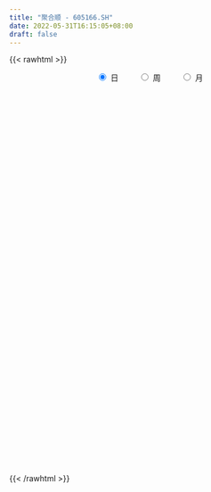 ```yaml
---
title: "聚合顺 - 605166.SH"
date: 2022-05-31T16:15:05+08:00
draft: false
---
```

{{< rawhtml >}}
    <div style="text-align: center">
        <label style="padding: 1rem;"><input style="margin-right: .5rem" type="radio" name="period" value="D" checked onclick="period_change(this)">日</label>
        <label style="padding: 1rem;"><input style="margin-right: .5rem" type="radio" name="period" value="W" onclick="period_change(this)">周</label>
        <label style="padding: 1rem;"><input style="margin-right: .5rem" type="radio" name="period" value="M" onclick="period_change(this)">月</label>
    </div>
    <div id="chart" style="height: 700px;"></div> 
    <script type="text/javascript">
        const D_v = [23586.99,8732.99,9886.0,13992.72,15385.26,12591.11,15361.0,14576.0,14533.0,16424.41,18191.41,10598.01,18446.99,42467.8,24788.28,17140.34,17325.65,19389.2,11319.84,7864.94,14343.02,13742.0,19152.26,12031.0,14470.0,12487.0,9205.0,11616.05,12655.52,12516.0,15457.94,14375.0,16685.0,11384.0,10335.0,11216.41,12891.0,13674.14,25468.0,23491.0,16361.0,10476.64,13863.0,29687.28,34598.67,21699.02,50889.28,39603.0,46590.48,51191.0,40867.55,61231.78,74779.93,61610.12,32358.0,33980.02,56116.02,36505.0,39522.18,32355.81,34863.0,36932.36,31416.71,33970.33,150139.92,341591.11,231872.72,183844.6,177109.17,130791.11,191095.85,229129.02,125207.91,142671.41,90177.17,84486.06,60567.0,86954.26,107452.72,83004.7,81195.84,59439.4,55257.96,54981.06,82228.0,62863.0,76072.0,52187.56,60515.0,84094.98,43636.0,34520.06,38782.0,28206.0,34336.0,30185.0,29226.0,22199.0,31066.02,40238.0,25467.43,24844.0,15963.8,32106.0,43823.72,39810.76,28597.72,34961.0,55551.39,47902.8,51003.74,51896.0,86149.74,49824.83,53634.97,51126.24,129066.6,147079.27,145247.94,92149.0,215692.5,229511.4,91490.52,105848.26,149563.06,194805.96,299397.96,183681.94,150665.0,118131.0,184299.34,129937.73,89313.02,120607.12,115671.69,121814.07,92420.97,81500.31,70421.95,99572.67,52048.15,50980.41,81640.38,100554.3,58007.07,86792.08,74221.41,47020.41,39793.57,95026.05,115076.67,94367.92,72648.84,36442.9,127392.24,91097.42,105420.49,139598.07,89324.68,53700.72,30663.0,47655.46,41253.04,86148.76,36867.95,41587.26,34439.0,31765.56,51892.18,48003.83,33139.83,29224.83,37808.54,38320.08,33958.41,53882.0,25246.06,33710.17,44934.66,21882.34,32731.0,16065.0,19970.0,34383.61,27131.6,34548.08,47577.88,27941.52,18123.91,42935.75,38272.69,63281.44,43208.24,55346.81,36641.5,33996.72,41658.42,30746.84,22780.29,40693.08,52087.82,43505.79,17415.83,26655.0,20672.42,58481.17,29455.25,31927.32,16429.15,32220.92,35347.43,34740.14,26137.96,16692.89,26828.41,35346.3,22459.94,16608.69,22634.0,21404.01,19073.31,43674.14,35786.0,45886.39,36970.24,53168.48,41151.04,31871.49,45562.69,29139.52,30653.83,25865.09,17743.32,14149.34,15127.25,29907.0,11668.26,13612.0,11500.17,10865.78,13112.0,16967.0,16576.0,11511.67,15371.0,14141.86,9480.92,17697.0,9487.93,11287.04]
const D_histogram = [0.0,0.0006190313,-0.0021283718,0.0055692374,0.0193909813,0.0288477019,0.0381021804,0.0479023642,0.0504081034,0.0507823043,0.0534503812,0.047894184,0.0285967285,0.0360817204,0.0373320375,0.0270062296,0.0105298871,-0.0208637683,-0.0473802572,-0.0618304662,-0.0659430974,-0.0694709594,-0.0591298225,-0.0549196065,-0.055892111,-0.0474136491,-0.0383511989,-0.0349518562,-0.0264320294,-0.0288737771,-0.0317189415,-0.0346018992,-0.0404119983,-0.0382597488,-0.0342759235,-0.0255159587,-0.015414284,-0.0018390003,0.0038120667,0.0004326012,0.0047283462,0.0073319031,0.0055881882,0.0174846272,0.0341335212,0.0421658158,0.0536741823,0.0553590804,0.060698074,0.0722870535,0.0738746942,0.0802122867,0.0990377649,0.1157092711,0.1060826663,0.0896361156,0.0889925265,0.0811731528,0.071582683,0.0518277615,0.0404040334,0.0334516898,0.0195643786,0.0076552501,0.0621125147,0.0981687046,0.1312223723,0.1221610536,0.1401361519,0.1493660679,0.1629415583,0.2132319321,0.2138828356,0.1941756584,0.1704420816,0.1369037647,0.0886339927,0.0566377718,0.0576920395,0.0216412227,-0.0226666213,-0.0497303295,-0.0970325951,-0.1148543333,-0.1311647338,-0.1434976489,-0.1711519013,-0.1727461379,-0.2170391372,-0.2877799577,-0.3218746973,-0.3536580388,-0.3464462592,-0.3150005567,-0.2718040208,-0.2523326977,-0.2331420384,-0.2058269932,-0.1762651398,-0.1314075263,-0.0909232086,-0.0707494834,-0.0523003374,-0.0526917369,-0.0484651444,-0.0377027086,-0.0427353187,-0.0573067374,-0.0450153025,-0.0308385182,-0.0249214638,-0.0175489027,0.0248509958,0.0449467784,0.0593136,0.0936243195,0.179139144,0.2204446209,0.2658279527,0.2744572459,0.3403968714,0.3384247777,0.3145213121,0.3074787721,0.2837288913,0.3321686392,0.37870996,0.4088564595,0.392391445,0.3466800203,0.3531475584,0.3748896581,0.315887704,0.2280696644,0.1494462043,0.0484259413,-0.0601961011,-0.1502143515,-0.185296814,-0.173040393,-0.1676923808,-0.1634327432,-0.1283971326,-0.0962798796,-0.0994031172,-0.1304846394,-0.1132752638,-0.1215677537,-0.150767635,-0.0740602063,-0.0444440606,-0.0044539664,-0.0251865671,-0.0389983808,-0.0789684018,-0.118661336,-0.0468288053,0.0254700124,-0.00349821,-0.0386673869,-0.0676483107,-0.1249005071,-0.1427181713,-0.1633733948,-0.1887426588,-0.1971312401,-0.2284427697,-0.24753687,-0.2574018096,-0.2985859181,-0.2864060405,-0.2733432795,-0.2566490822,-0.2360927139,-0.2124042812,-0.1687161035,-0.1413355776,-0.1328072925,-0.1318489437,-0.1266228469,-0.0786105316,-0.0437069631,-0.0206260282,0.0289559672,0.0505166515,0.0808315856,0.0973230293,0.1184674962,0.1292479543,0.1652452764,0.1678081915,0.1808389877,0.1586262967,0.0925733929,0.0123132751,-0.0551288698,-0.0469880159,-0.0368928074,-0.062342783,-0.086680584,-0.060608133,-0.0411249446,-0.0248231479,-0.0319839174,-0.040249471,0.0008017652,0.0386628863,0.0361266278,0.0246069571,0.0017375591,0.0274431664,0.01954753,0.0153900362,-0.0019024512,-0.0371616476,-0.0310139422,-0.0530396505,-0.0569868581,-0.0398784297,-0.0354271307,-0.0578623578,-0.0801743303,-0.0722430102,-0.0813128795,-0.1116545601,-0.13030538,-0.1704247791,-0.1964475133,-0.1842663655,-0.1521108188,-0.0956282227,-0.0278853027,0.0039565056,0.0348029319,0.0670816072,0.1040544758,0.1242507579,0.1363487461,0.1461911597,0.1506818931,0.1620756902,0.1800140103,0.1822029253,0.1790958074,0.1443505331,0.1372034304,0.1212574151,0.1131194909,0.1065088096,0.0981128945]
const D_fast = [0.0,0.0007737892,-0.0025057069,0.0065842116,0.0252537009,0.0419223469,0.0607023705,0.0824781454,0.0975859104,0.1106556874,0.1266863596,0.1331037084,0.1209554351,0.137460857,0.1480441835,0.144469933,0.1306260622,0.0940164648,0.0556549116,0.0257470861,0.0051486805,-0.0157469214,-0.02018824,-0.0297079257,-0.044653458,-0.0480284083,-0.0485537579,-0.0538923793,-0.0519805598,-0.0616407518,-0.0724156515,-0.0839490841,-0.0998621827,-0.1072748704,-0.111860026,-0.1094790508,-0.1032309472,-0.0901154136,-0.0835113298,-0.086782645,-0.0813048135,-0.0768682809,-0.0772149487,-0.0609473529,-0.0357650786,-0.0171913301,0.0077355821,0.0232602502,0.0437737623,0.0734345052,0.0934908194,0.1198814836,0.163466403,0.2090652271,0.2259592889,0.231921767,0.2535263096,0.266000224,0.2743054251,0.2675074438,0.2661847241,0.267595303,0.2585990864,0.2486037705,0.3185891637,0.3791875298,0.4450467906,0.4665257352,0.5195348715,0.5661063045,0.6204171844,0.7240155412,0.7781371537,0.806973891,0.8258508346,0.826538459,0.8004271851,0.7825904071,0.7980676847,0.7674271736,0.7174526743,0.6779563837,0.6063959693,0.5598606479,0.5107590638,0.4625517366,0.3921095088,0.3473287377,0.2487759542,0.1060901443,-0.0084732697,-0.1286711209,-0.208070906,-0.2553753428,-0.2801298121,-0.3237416634,-0.3628365137,-0.3869782168,-0.4014826484,-0.3894769164,-0.3717234009,-0.3692370466,-0.3638629849,-0.3774273186,-0.3853170123,-0.3839802536,-0.3996966934,-0.4285947964,-0.4275571871,-0.4210900324,-0.4214033439,-0.4184180085,-0.3698053611,-0.3384728838,-0.3092776623,-0.2515608629,-0.1212612524,-0.0248446203,0.0869956998,0.1642393043,0.3152781478,0.3979122485,0.4526391109,0.5224662639,0.5696486059,0.7011305136,0.8423493244,0.9747099388,1.0563427855,1.0973013659,1.1920557937,1.3075203078,1.3274902797,1.2966896563,1.2554277472,1.1665139695,1.0428429019,0.9152710636,0.8338643976,0.8028607203,0.7662856373,0.7296870892,0.7326234166,0.7406706997,0.7126966827,0.6489940007,0.6378845604,0.5992001321,0.532308342,0.5905007191,0.6090058497,0.6478824523,0.6208532098,0.597291801,0.5375796795,0.4682214113,0.5283467407,0.6070130615,0.5771702865,0.532334263,0.4864412615,0.3979639382,0.3444667313,0.2829681591,0.2104132303,0.1527418391,0.064319617,-0.0166587008,-0.0908740927,-0.2067046808,-0.2661263133,-0.3213993723,-0.3688674455,-0.4073342557,-0.4367468932,-0.4352377415,-0.4431911099,-0.467864648,-0.4998685351,-0.52629815,-0.4979384676,-0.4739616399,-0.4560372121,-0.3992162249,-0.3650263777,-0.3145035472,-0.2736813461,-0.2229200052,-0.1798275585,-0.1025189173,-0.0580039543,0.0002365889,0.0176804721,-0.0252290835,-0.1024108825,-0.1836352449,-0.187241395,-0.1863693884,-0.2274050597,-0.2734130067,-0.262492589,-0.2532906367,-0.243194627,-0.2583513758,-0.2766792972,-0.2354276197,-0.187900777,-0.1814053786,-0.1867733099,-0.2092083182,-0.1766419193,-0.1796506732,-0.1799606579,-0.1977287581,-0.2422783664,-0.2438841466,-0.2791697675,-0.2973636897,-0.2902248687,-0.2946303524,-0.3315311689,-0.373886724,-0.3840161564,-0.4134142456,-0.4716695662,-0.5228967311,-0.605622325,-0.6807569375,-0.7146423811,-0.7205145391,-0.6879389987,-0.6271674043,-0.5943364697,-0.5547893104,-0.5057402333,-0.4427537458,-0.3914947741,-0.3453095995,-0.298919396,-0.2567581893,-0.2048454696,-0.1419036469,-0.0941640006,-0.0524971666,-0.0511548076,-0.0240010528,-0.0096327143,0.0105092342,0.0305257553,0.0466580638]
const D_slow = [0.0,0.0001547578,-0.0003773351,0.0010149742,0.0058627196,0.013074645,0.0226001901,0.0345757812,0.047177807,0.0598733831,0.0732359784,0.0852095244,0.0923587065,0.1013791366,0.110712146,0.1174637034,0.1200961752,0.1148802331,0.1030351688,0.0875775522,0.0710917779,0.053724038,0.0389415824,0.0252116808,0.011238653,-0.0006147592,-0.010202559,-0.018940523,-0.0255485304,-0.0327669747,-0.04069671,-0.0493471848,-0.0594501844,-0.0690151216,-0.0775841025,-0.0839630921,-0.0878166631,-0.0882764132,-0.0873233965,-0.0872152462,-0.0860331597,-0.0842001839,-0.0828031369,-0.0784319801,-0.0698985998,-0.0593571458,-0.0459386002,-0.0320988302,-0.0169243117,0.0011474517,0.0196161253,0.0396691969,0.0644286382,0.0933559559,0.1198766225,0.1422856514,0.1645337831,0.1848270712,0.202722742,0.2156796824,0.2257806907,0.2341436132,0.2390347078,0.2409485204,0.256476649,0.2810188252,0.3138244183,0.3443646816,0.3793987196,0.4167402366,0.4574756261,0.5107836092,0.5642543181,0.6127982327,0.655408753,0.6896346942,0.7117931924,0.7259526353,0.7403756452,0.7457859509,0.7401192956,0.7276867132,0.7034285644,0.6747149811,0.6419237977,0.6060493854,0.5632614101,0.5200748756,0.4658150913,0.3938701019,0.3134014276,0.2249869179,0.1383753531,0.0596252139,-0.0083257913,-0.0714089657,-0.1296944753,-0.1811512236,-0.2252175086,-0.2580693901,-0.2808001923,-0.2984875631,-0.3115626475,-0.3247355817,-0.3368518678,-0.346277545,-0.3569613747,-0.371288059,-0.3825418846,-0.3902515142,-0.3964818801,-0.4008691058,-0.3946563569,-0.3834196623,-0.3685912623,-0.3451851824,-0.3004003964,-0.2452892412,-0.178832253,-0.1102179415,-0.0251187237,0.0594874708,0.1381177988,0.2149874918,0.2859197146,0.3689618744,0.4636393644,0.5658534793,0.6639513405,0.7506213456,0.8389082352,0.9326306497,1.0116025757,1.0686199918,1.1059815429,1.1180880282,1.103039003,1.0654854151,1.0191612116,0.9759011133,0.9339780181,0.8931198323,0.8610205492,0.8369505793,0.8120998,0.7794786401,0.7511598242,0.7207678858,0.683075977,0.6645609254,0.6534499103,0.6523364187,0.6460397769,0.6362901817,0.6165480813,0.5868827473,0.5751755459,0.5815430491,0.5806684966,0.5710016498,0.5540895722,0.5228644454,0.4871849026,0.4463415539,0.3991558892,0.3498730791,0.2927623867,0.2308781692,0.1665277168,0.0918812373,0.0202797272,-0.0480560927,-0.1122183633,-0.1712415418,-0.224342612,-0.2665216379,-0.3018555323,-0.3350573554,-0.3680195914,-0.3996753031,-0.419327936,-0.4302546768,-0.4354111839,-0.4281721921,-0.4155430292,-0.3953351328,-0.3710043754,-0.3413875014,-0.3090755128,-0.2677641937,-0.2258121458,-0.1806023989,-0.1409458247,-0.1178024765,-0.1147241577,-0.1285063751,-0.1402533791,-0.149476581,-0.1650622767,-0.1867324227,-0.2018844559,-0.2121656921,-0.2183714791,-0.2263674584,-0.2364298262,-0.2362293849,-0.2265636633,-0.2175320064,-0.2113802671,-0.2109458773,-0.2040850857,-0.1991982032,-0.1953506942,-0.1958263069,-0.2051167188,-0.2128702044,-0.226130117,-0.2403768315,-0.250346439,-0.2592032217,-0.2736688111,-0.2937123937,-0.3117731462,-0.3321013661,-0.3600150061,-0.3925913511,-0.4351975459,-0.4843094242,-0.5303760156,-0.5684037203,-0.592310776,-0.5992821016,-0.5982929752,-0.5895922423,-0.5728218405,-0.5468082215,-0.5157455321,-0.4816583455,-0.4451105556,-0.4074400823,-0.3669211598,-0.3219176572,-0.2763669259,-0.231592974,-0.1955053408,-0.1612044832,-0.1308901294,-0.1026102567,-0.0759830543,-0.0514548307]
const D_data = [['2021-05-20', 9.2809, 9.0671, 8.9893, 9.2809],['2021-05-21', 9.0671, 9.0768, 9.0379, 9.1156],['2021-05-24', 9.0379, 9.0282, 9.0087, 9.0865],['2021-05-25', 9.0282, 9.174, 9.0087, 9.1837],['2021-05-26', 9.1934, 9.3197, 9.1351, 9.3878],['2021-05-27', 9.3197, 9.3489, 9.2809, 9.3878],['2021-05-28', 9.3489, 9.4266, 9.3294, 9.4655],['2021-05-31', 9.4266, 9.5238, 9.3586, 9.5432],['2021-06-01', 9.5209, 9.5111, 9.3835, 9.5209],['2021-06-02', 9.5013, 9.5405, 9.4227, 9.6583],['2021-06-03', 9.5503, 9.6289, 9.5013, 9.7663],['2021-06-04', 9.6289, 9.57, 9.4816, 9.6485],['2021-06-07', 9.619, 9.3737, 9.354, 9.6387],['2021-06-08', 9.3737, 9.7172, 9.3442, 9.7172],['2021-06-09', 9.7466, 9.7074, 9.4914, 9.7466],['2021-06-10', 9.619, 9.5798, 9.5307, 9.6976],['2021-06-11', 9.5798, 9.462, 9.4424, 9.6681],['2021-06-15', 9.4522, 9.1577, 9.1185, 9.4718],['2021-06-16', 9.2166, 9.0498, 9.0203, 9.2166],['2021-06-17', 9.1283, 9.0596, 9.0301, 9.1283],['2021-06-18', 9.1872, 9.0988, 8.9614, 9.1872],['2021-06-21', 9.0596, 9.0399, 9.0105, 9.0694],['2021-06-22', 9.0498, 9.1872, 9.0498, 9.2461],['2021-06-23', 9.1774, 9.1086, 9.0694, 9.197],['2021-06-24', 9.1185, 9.0105, 8.981, 9.1577],['2021-06-25', 9.0301, 9.1086, 8.9909, 9.1086],['2021-06-28', 9.0399, 9.1283, 9.0399, 9.1577],['2021-06-29', 9.1577, 9.0596, 9.0301, 9.1577],['2021-06-30', 9.0694, 9.1283, 9.0301, 9.1479],['2021-07-01', 9.1283, 8.981, 8.981, 9.1479],['2021-07-02', 9.0399, 8.932, 8.8436, 9.0399],['2021-07-05', 8.932, 8.8829, 8.8338, 9.0105],['2021-07-06', 8.8338, 8.7847, 8.6866, 8.8534],['2021-07-07', 8.7847, 8.8338, 8.7259, 8.8534],['2021-07-08', 8.8534, 8.8338, 8.8044, 8.9123],['2021-07-09', 8.7946, 8.8927, 8.7357, 8.9123],['2021-07-12', 9.0105, 8.932, 8.8731, 9.0105],['2021-07-13', 8.9418, 9.0203, 8.8829, 9.0203],['2021-07-14', 9.0301, 8.9614, 8.9614, 9.1675],['2021-07-15', 8.9614, 8.8436, 8.8044, 8.9712],['2021-07-16', 8.8829, 8.932, 8.7651, 9.0498],['2021-07-19', 8.9025, 8.9222, 8.8436, 8.9712],['2021-07-20', 8.9222, 8.8633, 8.8338, 8.932],['2021-07-21', 8.8534, 9.0596, 8.8436, 9.089],['2021-07-22', 9.0007, 9.2068, 9.0007, 9.2461],['2021-07-23', 9.2166, 9.1872, 9.0694, 9.2264],['2021-07-26', 9.0988, 9.3148, 9.0988, 9.3737],['2021-07-27', 9.3246, 9.2657, 9.2461, 9.4424],['2021-07-28', 9.2166, 9.3737, 8.932, 9.5209],['2021-07-29', 9.3638, 9.5503, 9.305, 9.57],['2021-07-30', 9.5503, 9.5209, 9.4522, 9.6387],['2021-08-02', 9.5896, 9.6681, 9.462, 9.9528],['2021-08-03', 9.7074, 9.9724, 9.5994, 10.1],['2021-08-04', 9.9528, 10.1393, 9.7859, 10.1687],['2021-08-05', 10.1, 9.9331, 9.8448, 10.1883],['2021-08-06', 9.8644, 9.8742, 9.6387, 9.9528],['2021-08-09', 9.835, 10.1196, 9.8154, 10.2374],['2021-08-10', 10.2178, 10.1, 10.0411, 10.2276],['2021-08-11', 10.0902, 10.1196, 9.9037, 10.2374],['2021-08-12', 10.0902, 9.992, 9.9822, 10.2276],['2021-08-13', 9.8154, 10.0804, 9.8154, 10.1687],['2021-08-16', 10.0313, 10.1491, 10.0215, 10.1589],['2021-08-17', 10.1589, 10.0607, 9.9724, 10.208],['2021-08-18', 10.0411, 10.0607, 9.8742, 10.1785],['2021-08-19', 10.1, 11.0717, 10.0607, 11.0717],['2021-08-20', 11.376, 11.1895, 11.1601, 12.0533],['2021-08-23', 10.6104, 11.4741, 10.6104, 11.6999],['2021-08-24', 11.533, 11.1601, 11.1601, 12.0533],['2021-08-25', 11.3858, 11.6803, 11.268, 12.0238],['2021-08-26', 11.6803, 11.8177, 11.533, 12.014],['2021-08-27', 11.7784, 12.122, 11.4349, 12.3575],['2021-08-30', 12.2201, 12.9759, 11.9747, 13.1035],['2021-08-31', 12.8777, 12.7403, 12.6422, 13.2115],['2021-09-01', 12.7501, 12.6814, 12.2299, 13.0544],['2021-09-02', 12.6225, 12.7501, 12.2692, 13.0544],['2021-09-03', 12.7501, 12.6913, 12.3379, 12.9955],['2021-09-06', 12.6814, 12.4753, 12.3085, 12.8385],['2021-09-07', 12.6422, 12.6225, 12.4655, 13.0544],['2021-09-08', 12.7403, 13.1035, 12.5342, 13.2017],['2021-09-09', 13.0544, 12.6814, 12.6618, 13.6237],['2021-09-10', 12.6716, 12.4655, 12.3673, 12.9072],['2021-09-13', 12.5244, 12.5637, 12.3968, 12.7109],['2021-09-14', 12.5833, 12.1514, 12.1416, 12.6422],['2021-09-15', 12.1907, 12.3575, 12.1809, 12.5538],['2021-09-16', 12.5146, 12.279, 12.2692, 12.9465],['2021-09-17', 12.5244, 12.2299, 11.7981, 12.5244],['2021-09-22', 12.2888, 11.8864, 11.749, 12.3183],['2021-09-23', 11.9158, 12.0729, 11.8766, 12.2299],['2021-09-24', 12.0533, 11.3269, 11.3171, 12.2397],['2021-09-27', 11.1895, 10.5417, 10.4828, 11.4251],['2021-09-28', 10.3846, 10.5221, 10.3356, 10.7478],['2021-09-29', 10.5221, 10.1393, 10.0509, 10.5319],['2021-09-30', 10.1393, 10.3061, 10.0804, 10.4043],['2021-10-08', 10.4337, 10.4632, 10.3356, 10.63],['2021-10-11', 10.4632, 10.581, 10.2374, 10.63],['2021-10-12', 10.5417, 10.2374, 10.1196, 10.6791],['2021-10-13', 10.3061, 10.1294, 9.9822, 10.3552],['2021-10-14', 9.9724, 10.1589, 9.9724, 10.2472],['2021-10-15', 10.1589, 10.1589, 10.0509, 10.3061],['2021-10-18', 10.1196, 10.3945, 10.0215, 10.473],['2021-10-19', 10.5024, 10.4435, 10.2669, 10.5024],['2021-10-20', 10.3552, 10.2472, 10.1785, 10.4435],['2021-10-21', 10.1785, 10.2374, 10.1785, 10.3454],['2021-10-22', 10.2374, 9.9626, 9.9626, 10.2963],['2021-10-25', 9.9822, 9.943, 9.7466, 9.992],['2021-10-26', 9.943, 9.9822, 9.9233, 10.1393],['2021-10-27', 9.992, 9.7172, 9.619, 10.0607],['2021-10-28', 9.727, 9.4522, 9.4326, 9.8841],['2021-10-29', 9.7074, 9.6878, 9.2559, 9.7761],['2021-11-01', 9.6779, 9.6976, 9.5994, 9.9037],['2021-11-02', 9.6878, 9.57, 9.4914, 9.8448],['2021-11-03', 9.6289, 9.5503, 9.1872, 9.6289],['2021-11-04', 9.5503, 10.0706, 9.5209, 10.1589],['2021-11-05', 10.0607, 9.9331, 9.8841, 10.0607],['2021-11-08', 9.9331, 9.943, 9.6779, 10.0313],['2021-11-09', 9.8448, 10.3356, 9.8448, 10.4239],['2021-11-10', 10.3061, 11.3662, 10.2276, 11.3662],['2021-11-11', 11.6606, 11.2778, 10.9343, 11.6606],['2021-11-12', 11.2484, 11.7293, 11.0717, 12.2692],['2021-11-15', 11.7392, 11.6116, 11.533, 11.9551],['2021-11-16', 11.9747, 12.7698, 11.7784, 12.7698],['2021-11-17', 12.5048, 12.3673, 12.1416, 12.9465],['2021-11-18', 12.3183, 12.2986, 12.2103, 12.6127],['2021-11-19', 12.3183, 12.7011, 12.0533, 12.7403],['2021-11-22', 12.4655, 12.6814, 12.3673, 13.5059],['2021-11-23', 12.809, 13.9476, 12.809, 13.9476],['2021-11-24', 13.7415, 14.5267, 13.7415, 14.8114],['2021-11-25', 14.2421, 14.9193, 14.1636, 15.0764],['2021-11-26', 15.5083, 14.7819, 14.1047, 15.5181],['2021-11-29', 14.7721, 14.6445, 14.1341, 14.8703],['2021-11-30', 14.6543, 15.5868, 14.5954, 16.0776],['2021-12-01', 15.626, 16.2739, 15.5868, 16.48],['2021-12-02', 16.2444, 15.577, 15.4199, 16.2739],['2021-12-03', 15.9598, 15.1844, 14.9586, 15.9598],['2021-12-06', 15.096, 15.1549, 15.0175, 15.5279],['2021-12-07', 15.0568, 14.6249, 13.7317, 15.2923],['2021-12-08', 14.6249, 14.1145, 14.036, 14.7623],['2021-12-09', 14.2323, 13.8789, 13.8102, 14.2519],['2021-12-10', 13.8789, 14.2421, 13.7513, 14.3795],['2021-12-13', 14.2323, 14.7721, 13.9672, 15.1353],['2021-12-14', 14.7819, 14.7328, 14.5267, 14.9684],['2021-12-15', 15.0862, 14.7427, 14.6543, 15.4101],['2021-12-16', 14.8408, 15.2432, 14.4188, 15.3905],['2021-12-17', 15.5083, 15.4199, 14.9782, 15.9009],['2021-12-20', 15.4199, 15.096, 14.8899, 15.4396],['2021-12-21', 15.096, 14.674, 14.301, 15.1156],['2021-12-22', 14.7525, 15.2531, 14.7525, 15.312],['2021-12-23', 15.5083, 14.9684, 14.6838, 15.5083],['2021-12-24', 15.0371, 14.5954, 14.5071, 15.1255],['2021-12-27', 14.5954, 16.0579, 14.3893, 16.0579],['2021-12-28', 16.0579, 15.8027, 15.2138, 16.4702],['2021-12-29', 15.8322, 16.1953, 15.4886, 16.8628],['2021-12-30', 16.2444, 15.5672, 15.4101, 16.4407],['2021-12-31', 15.5573, 15.626, 15.4592, 15.8714],['2022-01-04', 15.7635, 15.1942, 15.0175, 16.5683],['2022-01-05', 15.4494, 14.988, 14.2323, 15.4494],['2022-01-06', 14.8408, 16.4898, 14.7721, 16.4898],['2022-01-07', 16.5585, 16.9609, 16.3524, 17.4419],['2022-01-10', 16.6861, 15.9009, 15.8224, 16.9904],['2022-01-11', 15.8518, 15.7144, 15.5672, 16.0776],['2022-01-12', 15.6653, 15.6555, 15.5868, 15.8812],['2022-01-13', 15.4494, 15.0666, 15.0273, 15.6555],['2022-01-14', 15.0175, 15.3218, 14.8408, 15.4199],['2022-01-17', 15.1156, 15.1255, 14.3304, 15.361],['2022-01-18', 15.3414, 14.8604, 14.7132, 15.361],['2022-01-19', 14.831, 14.8801, 14.723, 15.312],['2022-01-20', 14.8899, 14.3599, 14.3304, 14.9095],['2022-01-21', 14.3893, 14.2224, 13.9967, 14.3893],['2022-01-24', 14.2813, 14.085, 13.8495, 14.8703],['2022-01-25', 13.9967, 13.3489, 13.2802, 14.1341],['2022-01-26', 13.3881, 13.7121, 13.3881, 13.8495],['2022-01-27', 13.7513, 13.5648, 13.4569, 14.036],['2022-01-28', 13.5943, 13.4667, 13.0053, 13.7906],['2022-02-07', 13.6041, 13.398, 13.2017, 13.8593],['2022-02-08', 13.3881, 13.3489, 13.025, 13.5648],['2022-02-09', 13.3096, 13.5943, 13.0446, 13.7808],['2022-02-10', 13.6237, 13.4176, 13.3096, 13.7022],['2022-02-11', 13.2998, 13.1231, 12.9563, 13.3489],['2022-02-14', 13.0348, 12.8974, 12.7501, 13.2409],['2022-02-15', 12.9759, 12.809, 12.7011, 13.025],['2022-02-16', 12.8189, 13.3489, 12.8189, 13.3783],['2022-02-17', 13.2507, 13.2998, 13.2115, 13.5452],['2022-02-18', 13.182, 13.2213, 13.0839, 13.3489],['2022-02-21', 13.1526, 13.6924, 13.1526, 13.7121],['2022-02-22', 13.6237, 13.5059, 13.2311, 13.6237],['2022-02-23', 13.5256, 13.7513, 13.398, 13.8985],['2022-02-24', 13.663, 13.7219, 13.5746, 14.1832],['2022-02-25', 13.7415, 13.9182, 13.7415, 14.0065],['2022-02-28', 13.9869, 13.928, 13.6924, 14.0261],['2022-03-01', 14.1047, 14.4482, 13.9574, 14.4776],['2022-03-02', 14.3599, 14.2323, 14.1636, 14.5464],['2022-03-03', 14.6347, 14.5169, 14.3304, 14.8016],['2022-03-04', 14.4188, 14.1636, 14.0654, 14.4188],['2022-03-07', 13.7415, 13.4569, 13.2213, 13.8789],['2022-03-08', 13.555, 12.9072, 12.8581, 13.5746],['2022-03-09', 12.917, 12.6324, 12.2594, 13.0152],['2022-03-10', 12.9759, 13.3587, 12.9759, 13.5256],['2022-03-11', 13.1526, 13.3783, 12.8876, 13.4176],['2022-03-14', 13.2507, 12.8287, 12.7894, 13.3194],['2022-03-15', 13.0053, 12.6225, 12.3281, 13.025],['2022-03-16', 12.8679, 13.1722, 12.3281, 13.2507],['2022-03-17', 13.2704, 13.1428, 13.1133, 13.6335],['2022-03-18', 13.1428, 13.1428, 12.9759, 13.2507],['2022-03-21', 13.0642, 12.8189, 12.6814, 13.2409],['2022-03-22', 12.9563, 12.7011, 12.544, 12.9955],['2022-03-23', 12.7894, 13.3587, 12.7403, 13.6826],['2022-03-24', 13.3293, 13.5157, 13.0544, 13.555],['2022-03-25', 13.3489, 13.1035, 13.1035, 13.663],['2022-03-28', 13.2409, 12.9465, 12.76, 13.2409],['2022-03-29', 13.0544, 12.6913, 12.5146, 13.0642],['2022-03-30', 12.7992, 13.29, 12.5833, 13.4176],['2022-03-31', 13.182, 12.9072, 12.809, 13.5746],['2022-04-01', 12.8385, 12.9072, 12.6814, 12.9563],['2022-04-06', 12.917, 12.6618, 12.6324, 12.9268],['2022-04-07', 12.5637, 12.2496, 12.2201, 12.7207],['2022-04-08', 12.2201, 12.6324, 11.9551, 12.809],['2022-04-11', 12.6324, 12.171, 12.014, 12.6324],['2022-04-12', 12.171, 12.2496, 12.0238, 12.4655],['2022-04-13', 12.2692, 12.4753, 11.9944, 12.7894],['2022-04-14', 12.4066, 12.3085, 12.122, 12.4949],['2022-04-15', 12.3085, 11.8471, 11.8275, 12.3183],['2022-04-18', 11.8766, 11.6312, 11.2288, 11.8962],['2022-04-19', 11.8275, 11.8668, 11.641, 12.1809],['2022-04-20', 11.9649, 11.5429, 11.4741, 12.6422],['2022-04-21', 11.5625, 11.0423, 10.9539, 11.6606],['2022-04-22', 11.1208, 10.9049, 10.4632, 11.1208],['2022-04-25', 10.6202, 10.2963, 10.1883, 10.9932],['2022-04-26', 10.2767, 10.0804, 10.0215, 10.6889],['2022-04-27', 10.0607, 10.2963, 9.7172, 10.6006],['2022-04-28', 10.257, 10.4534, 10.1098, 10.6006],['2022-04-29', 10.3945, 10.8165, 10.2865, 10.8263],['2022-05-05', 10.6497, 11.1601, 10.6497, 11.219],['2022-05-06', 10.8558, 10.8852, 10.7184, 11.003],['2022-05-09', 10.9245, 10.9736, 10.6595, 11.0226],['2022-05-10', 10.7871, 11.1208, 10.7674, 11.1699],['2022-05-11', 11.1208, 11.3564, 11.0914, 11.7588],['2022-05-12', 11.3367, 11.3171, 11.1797, 11.5134],['2022-05-13', 11.4054, 11.3367, 11.1895, 11.4938],['2022-05-16', 11.4643, 11.4153, 11.2288, 11.4643],['2022-05-17', 11.3456, 11.4455, 11.2456, 11.4855],['2022-05-18', 11.4855, 11.6455, 11.3756, 11.7454],['2022-05-19', 11.4955, 11.8954, 11.4356, 11.9254],['2022-05-20', 11.9753, 11.8554, 11.6955, 11.9753],['2022-05-23', 11.8054, 11.8954, 11.7854, 11.9354],['2022-05-24', 11.9753, 11.4955, 11.4955, 11.9753],['2022-05-25', 11.5055, 11.8154, 11.4955, 11.9054],['2022-05-26', 11.8154, 11.7254, 11.5655, 11.9454],['2022-05-27', 11.9354, 11.8354, 11.6955, 11.9653],['2022-05-30', 11.93, 11.89, 11.7, 11.95],['2022-05-31', 11.89, 11.9, 11.7, 11.95]]
const W_v = [3459.77,7351.84,1265481.6400000001,1339416.6599999999,697933.77,363110.54,271037.74,310967.29,191339.36,139411.9,123932.31,144073.5,139861.89,94215.9,107936.02,49393.88,25730.53,74623.48,111895.33,67256.21,70175.66,137937.33,192681.99,107202.49,150057.37,196968.01,233942.46,211388.5,46600.96,95935.59,72289.72,56324.95,131037.43,75760.9,28473.34,48882.45,163456.15,298711.19,110589.82,166955.36,765748.14,385223.0600000001,334328.62,255024.68,154436.87,85371.94,44893.27,102369.26,76670.38,67216.09,74322.83,120169.06,52917.0,71882.26,61450.51,63995.41,91885.14,110324.61,229141.31,263959.85,199362.01,594050.4299999999,914713.45,671671.5700000001,419174.52,314769.42,188774.56,201033.04,28206.0,147012.02,138619.23,202744.59,286777.11,526155.02,734691.6800000001,978113.9199999999,642288.21,481828.99,384795.91,305834.54,413562.38,463508.22,262596.9,230808.53,200069.2100000001,185116.72,135583.0,171582.69,205822.03,198390.29,176482.81,167191.16,144875.6,78867.6,102179.95,215485.25,178378.57,43608.41,84463.85,69020.95,68202.45,20774.97]
const W_histogram = [0.0,0.2294691738,0.3123700573,0.4422303248,0.3977307387,0.3030440299,0.21466545,0.1374922885,0.05370347,-0.0094956421,-0.0539723735,-0.1227162461,-0.2003044229,-0.2237099243,-0.2604171415,-0.3035628515,-0.2888739662,-0.265954555,-0.2446747955,-0.2535070906,-0.2398586224,-0.1943046186,-0.1468247235,-0.1232408802,-0.0727939071,-0.0185309243,-0.0211188019,-0.0808602901,-0.1086079969,-0.1747550309,-0.210254266,-0.2180008369,-0.2217128674,-0.2066948963,-0.1870755988,-0.1223782464,-0.0685070953,0.0131162273,0.050146945,0.1433836573,0.2015088493,0.2074575027,0.2357331654,0.2214065584,0.1762844671,0.1280871972,0.1043840034,0.085876161,0.0366695741,0.0283895449,0.0329588705,0.0292235108,0.0041258747,-0.0092509779,-0.0264547615,-0.0363328794,-0.0360027065,-0.0154311917,0.0217936686,0.0687062886,0.1096875978,0.2021739367,0.310363349,0.3988377194,0.4186666544,0.3928508558,0.2962918338,0.1522610836,0.0608500962,-0.022372088,-0.0891557465,-0.1469416284,-0.1625321701,-0.0515129497,0.0805491322,0.2894677609,0.4278417837,0.4279488869,0.4757117961,0.421974279,0.4248616538,0.4815404224,0.3780721397,0.2132314562,0.0400130955,-0.103167777,-0.1915861717,-0.2024011691,-0.1923612823,-0.2351147015,-0.2730939117,-0.2929463453,-0.3097482583,-0.3280610879,-0.3781921416,-0.4547893042,-0.488435483,-0.4822580309,-0.4259151653,-0.3358238826,-0.2629156449,-0.1986011647]
const W_fast = [0.0,0.2868364672,0.447829865,0.6882477138,0.7431808123,0.724255111,0.6895428936,0.6467428042,0.5763798532,0.5108068307,0.4528370058,0.3534140717,0.2257497892,0.1464168067,0.0446053041,-0.0744311188,-0.1319607251,-0.1755299525,-0.2154188919,-0.2876279597,-0.3339441471,-0.336966298,-0.3261925837,-0.3334189605,-0.3011704641,-0.2515402123,-0.2594077905,-0.3393643512,-0.3942640572,-0.504099849,-0.5921626505,-0.6544094307,-0.713549678,-0.750205431,-0.7773550331,-0.7432522424,-0.7065078652,-0.6216054856,-0.5720380318,-0.4429554052,-0.3344530008,-0.2766399717,-0.1894310176,-0.148405985,-0.1494569596,-0.1656324302,-0.1632396231,-0.1602784252,-0.2003176186,-0.2015002617,-0.1886912184,-0.1851207004,-0.2091868679,-0.224876465,-0.2486939388,-0.2676552766,-0.2763257803,-0.2596120635,-0.216938786,-0.1528495939,-0.0844463853,0.0585834378,0.2443636874,0.4325474876,0.5570430862,0.6294400016,0.606953938,0.5009884588,0.4247899954,0.3359747892,0.2469021941,0.1523809051,0.0961573208,0.1942983038,0.3464976688,0.6277832377,0.8731177064,0.9802120314,1.1469028896,1.1986589422,1.3077617305,1.4848256047,1.4758753568,1.3643425375,1.2011274507,1.0321546339,0.8958396962,0.8344244066,0.7963739728,0.6948418782,0.5885891901,0.4955001702,0.4012611926,0.3009330911,0.156254002,-0.0340404866,-0.1897955363,-0.3041825919,-0.3543185176,-0.3481832056,-0.341003879,-0.3263396901]
const W_slow = [0.0,0.0573672934,0.1354598078,0.246017389,0.3454500736,0.4212110811,0.4748774436,0.5092505157,0.5226763832,0.5203024727,0.5068093793,0.4761303178,0.4260542121,0.370126731,0.3050224456,0.2291317327,0.1569132412,0.0904246024,0.0292559036,-0.0341208691,-0.0940855247,-0.1426616793,-0.1793678602,-0.2101780803,-0.228376557,-0.2330092881,-0.2382889886,-0.2585040611,-0.2856560603,-0.3293448181,-0.3819083845,-0.4364085938,-0.4918368106,-0.5435105347,-0.5902794344,-0.620873996,-0.6380007698,-0.634721713,-0.6221849767,-0.5863390624,-0.5359618501,-0.4840974744,-0.4251641831,-0.3698125434,-0.3257414267,-0.2937196274,-0.2676236265,-0.2461545863,-0.2369871927,-0.2298898065,-0.2216500889,-0.2143442112,-0.2133127425,-0.215625487,-0.2222391774,-0.2313223972,-0.2403230739,-0.2441808718,-0.2387324546,-0.2215558825,-0.194133983,-0.1435904989,-0.0659996616,0.0337097682,0.1383764318,0.2365891458,0.3106621042,0.3487273751,0.3639398992,0.3583468772,0.3360579406,0.2993225335,0.2586894909,0.2458112535,0.2659485366,0.3383154768,0.4452759227,0.5522631445,0.6711910935,0.7766846632,0.8829000767,1.0032851823,1.0978032172,1.1511110813,1.1611143551,1.1353224109,1.087425868,1.0368255757,0.9887352551,0.9299565797,0.8616831018,0.7884465155,0.7110094509,0.6289941789,0.5344461436,0.4207488175,0.2986399468,0.178075439,0.0715966477,-0.012359323,-0.0780882342,-0.1277385254]
const W_data = [['2020-06-19', 8.2216, 10.8552, 8.2216, 10.8552],['2020-06-24', 11.9436, 14.4509, 11.9436, 14.4509],['2020-07-03', 15.8989, 13.6929, 13.518, 15.9961],['2020-07-10', 13.6832, 15.1895, 13.6832, 16.1224],['2020-07-17', 15.277, 13.6152, 13.1681, 15.5296],['2020-07-24', 13.654, 12.9446, 12.8571, 13.9456],['2020-07-31', 12.8571, 12.7988, 12.4879, 13.1293],['2020-08-07', 12.9543, 12.7017, 12.6433, 13.4791],['2020-08-14', 12.6336, 12.3324, 12.1186, 12.964],['2020-08-21', 12.3129, 12.2838, 12.1672, 12.7308],['2020-08-28', 12.2741, 12.2741, 12.1186, 12.4879],['2020-09-04', 12.2741, 11.6618, 11.38, 12.3324],['2020-09-11', 11.6618, 11.0884, 10.8066, 11.9728],['2020-09-18', 11.069, 11.38, 11.0593, 11.5355],['2020-09-25', 11.4869, 10.9038, 10.8844, 11.516],['2020-09-30', 10.8649, 10.4179, 10.3401, 10.9427],['2020-10-09', 10.5053, 10.8552, 10.5053, 10.9329],['2020-10-16', 10.8358, 10.8552, 10.7969, 11.1273],['2020-10-23', 10.8844, 10.758, 10.6414, 11.3897],['2020-10-30', 10.69, 10.2138, 10.1944, 10.7969],['2020-11-06', 10.1652, 10.3013, 9.8348, 10.379],['2020-11-13', 10.311, 10.6706, 10.2721, 10.8455],['2020-11-20', 10.6706, 10.7872, 10.6122, 11.2536],['2020-11-27', 10.7872, 10.5442, 10.4179, 11.0496],['2020-12-04', 10.5928, 10.9718, 10.4373, 11.1467],['2020-12-11', 11.0593, 11.2342, 10.69, 11.2439],['2020-12-18', 11.2925, 10.6122, 10.4665, 11.448],['2020-12-25', 10.6122, 9.6501, 9.5335, 11.2148],['2020-12-31', 9.621, 9.6987, 9.4266, 9.7862],['2021-01-08', 9.7085, 8.8047, 8.5034, 9.7376],['2021-01-15', 8.7366, 8.7075, 8.2604, 8.7366],['2021-01-22', 8.7269, 8.7075, 8.5617, 8.8727],['2021-01-29', 8.6589, 8.484, 8.4062, 9.31],['2021-02-05', 8.4937, 8.5034, 8.2507, 8.863],['2021-02-10', 8.5326, 8.4159, 8.2896, 8.6103],['2021-02-19', 8.484, 8.999, 8.4742, 9.1156],['2021-02-26', 8.999, 9.0185, 8.8144, 9.7085],['2021-03-05', 9.0185, 9.621, 8.9407, 10.3013],['2021-03-12', 9.6307, 9.3197, 9.0476, 9.6987],['2021-03-19', 9.3294, 10.3693, 9.0865, 10.3693],['2021-03-26', 10.6706, 10.3984, 9.6016, 11.8659],['2021-04-02', 10.1361, 10.0097, 9.757, 10.379],['2021-04-09', 9.8737, 10.4956, 9.8542, 11.2634],['2021-04-16', 10.5831, 10.1263, 9.7182, 10.6414],['2021-04-23', 10.1263, 9.689, 9.6307, 10.2624],['2021-04-30', 9.6501, 9.4752, 9.2323, 9.8251],['2021-05-07', 9.4752, 9.6404, 9.3683, 9.8542],['2021-05-14', 9.6404, 9.6307, 9.4266, 9.7279],['2021-05-21', 9.6307, 9.0768, 8.9893, 9.6307],['2021-05-28', 9.0379, 9.4266, 9.0087, 9.4655],['2021-06-04', 9.4266, 9.57, 9.3586, 9.7663],['2021-06-11', 9.619, 9.462, 9.3442, 9.7466],['2021-06-18', 9.4522, 9.0988, 8.9614, 9.4718],['2021-06-25', 9.0596, 9.1086, 8.981, 9.2461],['2021-07-02', 9.0399, 8.932, 8.8436, 9.1577],['2021-07-09', 8.932, 8.8927, 8.6866, 9.0105],['2021-07-16', 9.0105, 8.932, 8.7651, 9.1675],['2021-07-23', 8.9025, 9.1872, 8.8338, 9.2461],['2021-07-30', 9.0988, 9.5209, 8.932, 9.6387],['2021-08-06', 9.5896, 9.8742, 9.462, 10.1883],['2021-08-13', 9.835, 10.0804, 9.8154, 10.2374],['2021-08-20', 10.0313, 11.1895, 9.8742, 12.0533],['2021-08-27', 10.6104, 12.122, 10.6104, 12.3575],['2021-09-03', 12.2201, 12.6913, 11.9747, 13.2115],['2021-09-10', 12.6814, 12.4655, 12.3085, 13.6237],['2021-09-17', 12.5244, 12.2299, 11.7981, 12.9465],['2021-09-24', 12.2888, 11.3269, 11.3171, 12.3183],['2021-09-30', 11.1895, 10.3061, 10.0509, 11.4251],['2021-10-08', 10.4337, 10.4632, 10.3356, 10.63],['2021-10-15', 10.4632, 10.1589, 9.9724, 10.6791],['2021-10-22', 10.1196, 9.9626, 9.9626, 10.5024],['2021-10-29', 9.9822, 9.6878, 9.2559, 10.1393],['2021-11-05', 9.6779, 9.9331, 9.1872, 10.1589],['2021-11-12', 9.9331, 11.7293, 9.6779, 12.2692],['2021-11-19', 11.7392, 12.7011, 11.533, 12.9465],['2021-11-26', 12.4655, 14.7819, 12.3673, 15.5181],['2021-12-03', 14.7721, 15.1844, 14.1341, 16.48],['2021-12-10', 15.096, 14.2421, 13.7317, 15.5279],['2021-12-17', 14.2323, 15.4199, 13.9672, 15.9009],['2021-12-24', 15.4199, 14.5954, 14.301, 15.5083],['2021-12-31', 14.5954, 15.626, 14.3893, 16.8628],['2022-01-07', 15.7635, 16.9609, 14.2323, 17.4419],['2022-01-14', 16.6861, 15.3218, 14.8408, 16.9904],['2022-01-21', 15.1156, 14.2224, 13.9967, 15.361],['2022-01-28', 14.2813, 13.4667, 13.0053, 14.8703],['2022-02-11', 13.6041, 13.1231, 12.9563, 13.8593],['2022-02-18', 13.0348, 13.2213, 12.7011, 13.5452],['2022-02-25', 13.1526, 13.9182, 13.1526, 14.1832],['2022-03-04', 13.9869, 14.1636, 13.6924, 14.8016],['2022-03-11', 13.7415, 13.3783, 12.2594, 13.8789],['2022-03-18', 13.2507, 13.1428, 12.3281, 13.6335],['2022-03-25', 13.0642, 13.1035, 12.544, 13.6826],['2022-04-01', 13.2409, 12.9072, 12.5146, 13.5746],['2022-04-08', 12.917, 12.6324, 11.9551, 12.9268],['2022-04-15', 12.6324, 11.8471, 11.8275, 12.7894],['2022-04-22', 11.8766, 10.9049, 10.4632, 12.6422],['2022-04-29', 10.6202, 10.8165, 9.7172, 10.9932],['2022-05-06', 10.6497, 10.8852, 10.6497, 11.219],['2022-05-13', 10.9245, 11.3367, 10.6595, 11.7588],['2022-05-20', 11.4643, 11.8554, 11.2288, 11.9753],['2022-05-27', 11.8054, 11.8354, 11.4955, 11.9753],['2022-06-02', 11.93, 11.9, 11.7, 11.95]]
const M_v = [524118.91,3423673.0499999998,787476.91,513655.1399999999,279505.55,522763.47,824191.3,355587.6899999999,316572.84,1619322.77,937066.9100000003,305724.9999999999,338191.72,523320.41,2326422.6700000004,1441086.1799999999,516581.84,2828168.0699999998,1925879.6899999999,1156982.8600000003,510406.32,848500.0200000001,601049.33,286070.63]
const M_histogram = [0.0,-0.1662131054,-0.300988466,-0.480875162,-0.579280714,-0.5872641053,-0.6093827073,-0.6626121296,-0.6194107524,-0.4862313719,-0.4023842843,-0.3144794856,-0.2562641691,-0.1688306093,0.1131175389,0.141146113,0.1241183083,0.4953786336,0.7154605421,0.6873158772,0.6707370329,0.5661636062,0.3423498721,0.2573210529]
const M_fast = [0.0,-0.2077663818,-0.4177888589,-0.7178943454,-0.9611200759,-1.1159194935,-1.2903837723,-1.509266227,-1.6209175379,-1.6092960004,-1.6260449839,-1.6167600566,-1.6226107824,-1.5773848749,-1.267157342,-1.2038422397,-1.1898404673,-0.6947354836,-0.2957884396,-0.1521041351,-0.0009987213,0.0359687536,-0.1022575125,-0.1229560684]
const M_slow = [0.0,-0.0415532764,-0.1168003929,-0.2370191834,-0.3818393619,-0.5286553882,-0.681001065,-0.8466540974,-1.0015067855,-1.1230646285,-1.2236606996,-1.302280571,-1.3663466133,-1.4085542656,-1.3802748809,-1.3449883526,-1.3139587756,-1.1901141172,-1.0112489817,-0.8394200124,-0.6717357541,-0.5301948526,-0.4446073846,-0.3802771213]
const M_data = [['2020-06-30', 8.2216, 15.4033, 8.2216, 15.9961],['2020-07-31', 14.9077, 12.7988, 12.4879, 16.1224],['2020-08-31', 12.9543, 12.1769, 12.1186, 13.4791],['2020-09-30', 12.1477, 10.4179, 10.3401, 12.1574],['2020-10-30', 10.5053, 10.2138, 10.1944, 11.3897],['2020-11-30', 10.1652, 10.5248, 9.8348, 11.2536],['2020-12-31', 10.5248, 9.6987, 9.4266, 11.448],['2021-01-29', 9.7085, 8.484, 8.2604, 9.7376],['2021-02-26', 8.4937, 9.0185, 8.2507, 9.7085],['2021-03-31', 9.0185, 10.0292, 8.9407, 11.8659],['2021-04-30', 9.932, 9.4752, 9.2323, 11.2634],['2021-05-31', 9.4752, 9.5238, 8.9893, 9.8542],['2021-06-30', 9.5209, 9.1283, 8.9614, 9.7663],['2021-07-30', 9.1283, 9.5209, 8.6866, 9.6387],['2021-08-31', 9.5896, 12.7403, 9.462, 13.2115],['2021-09-30', 12.7501, 10.3061, 10.0509, 13.6237],['2021-10-29', 10.4337, 9.6878, 9.2559, 10.6791],['2021-11-30', 9.6779, 15.5868, 9.1872, 16.0776],['2021-12-31', 15.626, 15.626, 13.7317, 16.8628],['2022-01-28', 15.7635, 13.4667, 13.0053, 17.4419],['2022-02-28', 13.6041, 13.928, 12.7011, 14.1832],['2022-03-31', 14.1047, 12.9072, 12.2594, 14.8016],['2022-04-29', 12.8385, 10.8165, 9.7172, 12.9563],['2022-05-31', 10.6497, 11.9, 10.6497, 11.9753]]
        const D_a = [null,null,9.0087,null,null,null,null,null,null,null,9.7663,null,null,null,null,null,null,null,null,null,8.9614,null,null,null,null,null,9.1577,null,null,null,null,null,8.6866,null,null,null,null,null,null,null,null,null,null,null,null,null,null,null,null,null,null,null,null,null,null,null,10.2374,null,null,null,null,null,null,9.8742,null,null,null,null,null,null,null,null,null,null,null,null,null,null,null,13.6237,null,null,null,null,null,null,null,null,null,null,null,null,null,null,null,null,null,null,null,null,null,null,null,null,null,null,null,null,null,null,null,9.1872,null,null,null,null,null,null,null,null,null,null,null,null,null,null,null,null,null,null,null,16.48,null,null,null,null,null,null,null,null,null,null,null,null,null,14.301,null,null,null,null,null,16.8628,null,null,null,null,null,null,null,null,null,null,null,null,null,null,null,null,null,null,null,null,null,null,null,null,null,null,null,12.7011,null,null,null,null,null,null,null,null,null,null,null,14.8016,null,null,null,12.2594,null,null,null,null,null,null,null,null,null,13.6826,null,null,null,null,null,null,null,null,null,null,null,null,null,null,null,null,null,null,null,null,null,null,9.7172,null,null,null,null,null,null,null,null,null,null,null,null,null,11.9753,null,null,null,null,null,null,null]
const W_a = [null,null,null,16.1224,null,null,null,null,null,null,null,null,null,null,null,null,null,null,null,null,9.8348,null,null,null,null,null,11.448,null,null,null,null,null,null,8.2507,null,null,null,null,null,null,11.8659,null,null,null,null,null,null,null,null,null,null,null,null,null,null,8.6866,null,null,null,null,null,null,null,null,13.6237,null,null,null,null,null,null,null,9.1872,null,null,null,null,null,null,null,null,17.4419,null,null,null,null,null,null,null,null,null,null,null,null,null,null,9.7172,null,null,null,null,null]
const M_a = [null,16.1224,null,null,null,null,null,null,8.2507,null,null,null,null,null,null,null,null,null,null,17.4419,null,null,null,null]
        const D_b = [[{ coord: ['2021-05-24', 9.1577] }, { coord: ['2021-07-06', 9.0087] }],[{ coord: ['2021-08-09', 10.2374] }, { coord: ['2021-11-03', 9.8742] }],[{ coord: ['2021-12-01', 16.48] }, { coord: ['2022-03-03', 14.301] }]]
const W_b = [[{ coord: ['2020-07-10', 11.448] }, { coord: ['2022-01-07', 9.8348] }]]
const M_b = []
    </script>
{{< /rawhtml >}}
